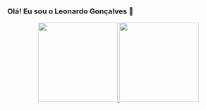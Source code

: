 ### Olá! Eu sou o Leonardo Gonçalves 👋 
<div align = "center">
<a href="https://github.com/leogonccalves">
  <img height = "180m" src = "https://github-readme-stats.vercel.app/api?username=leogonccalves&show_icons=true&theme=tokyonight&include_all_commits=true&count_private=true" />
  <img height = "180em" src = "https://github-readme-stats.vercel.app/api/top-langs/?username=leogonccalves&layout=compact&langs_count=7&theme=tokyonight" />
</div>
  
